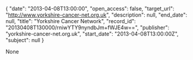 {
  "date": "2013-04-08T13:00:00", 
  "open_access": false, 
  "target_url": "http://www.yorkshire-cancer-net.org.uk", 
  "description": null, 
  "end_date": null, 
  "title": "Yorkshire Cancer Network", 
  "record_id": "20130408T130000/rniwYTY9nyndbJm+fWJE4w==", 
  "publisher": "yorkshire-cancer-net.org.uk", 
  "start_date": "2013-04-08T13:00:00Z", 
  "subject": null
}

None